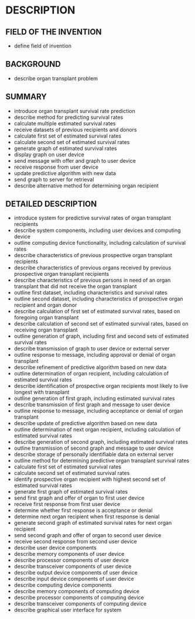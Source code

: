 # DESCRIPTION

## FIELD OF THE INVENTION

- define field of invention

## BACKGROUND

- describe organ transplant problem

## SUMMARY

- introduce organ transplant survival rate prediction
- describe method for predicting survival rates
- calculate multiple estimated survival rates
- receive datasets of previous recipients and donors
- calculate first set of estimated survival rates
- calculate second set of estimated survival rates
- generate graph of estimated survival rates
- display graph on user device
- send message with offer and graph to user device
- receive response from user device
- update predictive algorithm with new data
- send graph to server for retrieval
- describe alternative method for determining organ recipient

## DETAILED DESCRIPTION

- introduce system for predictive survival rates of organ transplant recipients
- describe system components, including user devices and computing device
- outline computing device functionality, including calculation of survival rates
- describe characteristics of previous prospective organ transplant recipients
- describe characteristics of previous organs received by previous prospective organ transplant recipients
- describe characteristics of previous persons in need of an organ transplant that did not receive the organ transplant
- outline first dataset, including characteristics and survival rates
- outline second dataset, including characteristics of prospective organ recipient and organ donor
- describe calculation of first set of estimated survival rates, based on foregoing organ transplant
- describe calculation of second set of estimated survival rates, based on receiving organ transplant
- outline generation of graph, including first and second sets of estimated survival rates
- describe transmission of graph to user device or external server
- outline response to message, including approval or denial of organ transplant
- describe refinement of predictive algorithm based on new data
- outline determination of organ recipient, including calculation of estimated survival rates
- describe identification of prospective organ recipients most likely to live longest with transplant
- outline generation of first graph, including estimated survival rates
- describe transmission of first graph and message to user device
- outline response to message, including acceptance or denial of organ transplant
- describe update of predictive algorithm based on new data
- outline determination of next organ recipient, including calculation of estimated survival rates
- describe generation of second graph, including estimated survival rates
- outline transmission of second graph and message to user device
- describe storage of personally identifiable data on external server
- outline method for determining predictive organ transplant survival rates
- calculate first set of estimated survival rates
- calculate second set of estimated survival rates
- identify prospective organ recipient with highest second set of estimated survival rates
- generate first graph of estimated survival rates
- send first graph and offer of organ to first user device
- receive first response from first user device
- determine whether first response is acceptance or denial
- determine next organ recipient when first response is denial
- generate second graph of estimated survival rates for next organ recipient
- send second graph and offer of organ to second user device
- receive second response from second user device
- describe user device components
- describe memory components of user device
- describe processor components of user device
- describe transceiver components of user device
- describe output device components of user device
- describe input device components of user device
- describe computing device components
- describe memory components of computing device
- describe processor components of computing device
- describe transceiver components of computing device
- describe graphical user interface for system

